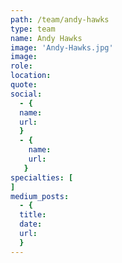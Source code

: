 ```yaml
---
path: /team/andy-hawks
type: team
name: Andy Hawks
image: 'Andy-Hawks.jpg'
image: 
role: 
location: 
quote: 
social: 
  - {
  name: 
  url: 
  }
  - {
    name: 
    url:
   }
specialties: [ 
]
medium_posts: 
  - {
  title: 
  date: 
  url: 
  }   
---
```

